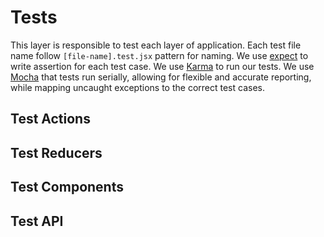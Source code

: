 # Tests

This layer is responsible to test each layer of application. Each test file name follow `[file-name].test.jsx` pattern for naming. We use [expect](https://github.com/mjackson/expect) to write assertion for each test case. We use [Karma](https://karma-runner.github.io/1.0/index.html) to run our tests. We use [Mocha](https://mochajs.org/) that tests run serially, allowing for flexible and accurate reporting, while mapping uncaught exceptions to the correct test cases.

## Test Actions

## Test Reducers

## Test Components

## Test API